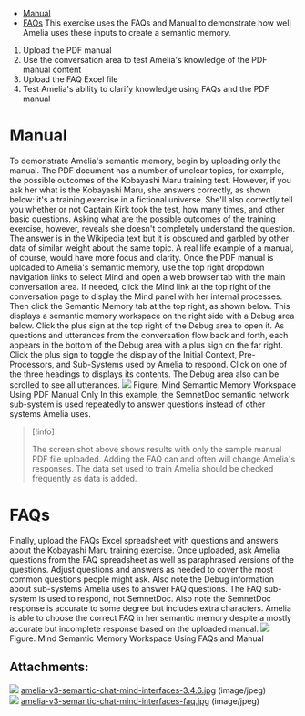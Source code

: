 -   [Manual](#TestSemanticMemory-Manual)
-   [FAQs](#TestSemanticMemory-FAQs)
This exercise uses the FAQs and Manual to demonstrate how well Amelia uses these inputs to create a semantic memory.
1.  Upload the PDF manual
2.  Use the conversation area to test Amelia's knowledge of the PDF manual content
3.  Upload the FAQ Excel file
4.  Test Amelia's ability to clarify knowledge using FAQs and the PDF manual
# Manual
To demonstrate Amelia's semantic memory, begin by uploading only the manual. The PDF document has a number of unclear topics, for example, the possible outcomes of the Kobayashi Maru training test. However, if you ask her what is the Kobayashi Maru, she answers correctly, as shown below: it's a training exercise in a fictional universe. She'll also correctly tell you whether or not Captain Kirk took the test, how many times, and other basic questions.
Asking what are the possible outcomes of the training exercise, however, reveals she doesn't completely understand the question. The answer is in the Wikipedia text but it is obscured and garbled by other data of similar weight about the same topic. A real life example of a manual, of course, would have more focus and clarity.
Once the PDF manual is uploaded to Amelia's semantic memory, use the top right dropdown navigation links to select Mind and open a web browser tab with the main conversation area. If needed, click the Mind link at the top right of the conversation page to display the Mind panel with her internal processes.
Then click the Semantic Memory tab at the top right, as shown below. This displays a semantic memory workspace on the right side with a Debug area below. Click the plus sign at the top right of the Debug area to open it.
As questions and utterances from the conversation flow back and forth, each appears in the bottom of the Debug area with a plus sign on the far right. Click the plus sign to toggle the display of the Initial Context, Pre-Processors, and Sub-Systems used by Amelia to respond. Click on one of the three headings to displays its contents. The Debug area also can be scrolled to see all utterances.
![](attachments/28476795/28476796.jpg)
Figure. Mind Semantic Memory Workspace Using PDF Manual Only
In this example, the SemnetDoc semantic network sub-system is used repeatedly to answer questions instead of other systems Amelia uses.
> [!info]  
>
> The screen shot above shows results with only the sample manual PDF file uploaded. Adding the FAQ can and often will change Amelia's responses. The data set used to train Amelia should be checked frequently as data is added.

# FAQs
Finally, upload the FAQs Excel spreadsheet with questions and answers about the Kobayashi Maru training exercise. Once uploaded, ask Amelia questions from the FAQ spreadsheet as well as paraphrased versions of the questions. Adjust questions and answers as needed to cover the most common questions people might ask.
Also note the Debug information about sub-systems Amelia uses to answer FAQ questions. The FAQ sub-system is used to respond, not SemnetDoc. Also note the SemnetDoc response is accurate to some degree but includes extra characters. Amelia is able to choose the correct FAQ in her semantic memory despite a mostly accurate but incomplete response based on the uploaded manual.
![](attachments/28476795/28476797.jpg)
Figure. Mind Semantic Memory Workspace Using FAQs and Manual
## Attachments:
![](images/icons/bullet_blue.gif) [amelia-v3-semantic-chat-mind-interfaces-3.4.6.jpg](attachments/28476795/28476796.jpg) (image/jpeg)  
![](images/icons/bullet_blue.gif) [amelia-v3-semantic-chat-mind-interfaces-faq.jpg](attachments/28476795/28476797.jpg) (image/jpeg)  
